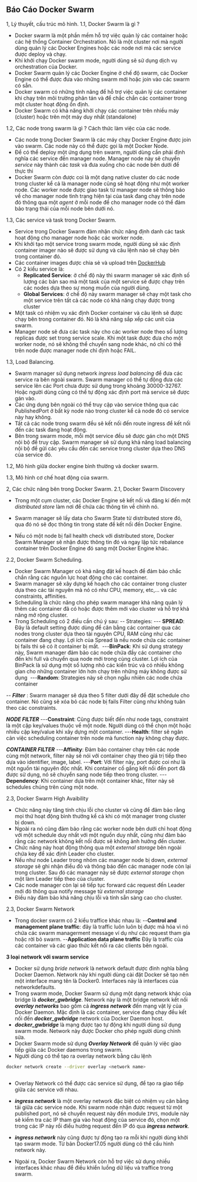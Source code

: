 ## Báo Cáo Docker Swarm
1, Lý thuyết, cấu trúc mô hình.
1.1, Docker Swarm là gì ?

- Docker swarm là một phần mềm hỗ trợ việc quản lý các container hoặc các hệ thống Container Orchestration. Nó là một cluster nơi mà người dùng quản lý các Docker Engines hoặc các node nơi mà các service được deploy và chạy. 
- Khi khởi chạy Docker swarm mode, người dùng sẽ sử dụng dịch vụ orchestration của Docker.
- Docker Swarm quản lý các Docker Engine ở chế độ swarm, các Docker Engine có thể được đưa vào những swarm mới hoặc join vào các swarm có sẵn.
- Docker swarm có những tính năng để hỗ trợ việc quản lý các container khi chạy trên môi trường phân tán và để chắc chắn các container trong một cluster hoạt động ổn định.
- Docker Swarm có khả năng khởi chạy các container trên nhiều máy (cluster) hoặc trên một máy duy nhất (standalone)

1.2, Các node trong swarm là gì ? Cách thức làm việc của các node.

- Các node trong Docker Swarm là các máy chạy Docker Engine được join vào swarm. Các node này có thể được gọi là một Docker Node.
- Để có thể deploy một ứng dụng trên swarm, người dùng cần phải định nghĩa các service đến manager node. Manager node này sẽ chuyển *service* này thành các *task* và đưa xuống cho các node bên dưới để thực thi
- Docker Swarm còn được coi là một dạng native cluster do các node trong cluster kể cả là manager node cũng sẽ hoạt động như một worker node. Các worker node được giao task từ manager node sẽ thông báo về cho manager node tình trạng hiện tại của task đang chạy trên node đó thông qua một *agent* ở mỗi node để cho manager node có thể đảm bảo trạng thái của mỗi node bên dưới nó.

1.3, Các service và task trong Docker Swarm.

- Service trong Docker Swarm đảm nhận chức năng định danh các task hoạt động cho manager node hoặc các worker node.
- Khi khởi tạo một service trong swarm mode, người dùng sẽ xác định container imager nào sẽ được sử dụng và câu lệnh nào sẽ chạy bên trong container đó.
- Các container images được chia sẻ và upload trên [DockerHub](https://hub.docker.com) 
- Có 2 kiểu service là:
  - **Replicated Service**: ở chế độ này thì swarm manager sẽ xác định số lượng các bản sao mà một task của một service sẽ được chạy trên các nodes dựa theo sự mong muốn của người dùng.
  - **Global Services**: ở chế độ này swarm manager sẽ chạy một task cho một service trên tất cả các node có khả năng chạy được trong cluster
 - Một task có nhiệm vụ xác định Docker container và câu lệnh sẽ được chạy bên trong container đó. Nó là khả năng sắp xếp các unit của swarm.
 - Manager node sẽ đưa các task này cho các worker node theo số lượng replicas được set trong service scale. Khi một task được đưa cho một worker node, nó sẽ không thể chuyển sang node khác, nó chỉ có thể trên node được manager node chỉ định hoặc FAIL. 
 
 1.3, Load Balancing.
 - Swarm manager sử dụng network *ingress load balancing* để đưa các service ra bên ngoài swarm. Swarm manager có thể tự động đưa các service lên các Port chưa được sử dụng trong khoảng 30000-32767. Hoặc người dùng cũng có thể tự động xác định port mà service sẽ được gán vào.
 - Các ứng dụng bên ngoài có thể truy cập vào service thông qua các PublishedPort ở bất kỳ node nào trong cluster kể cả node đó có service này hay không. 
 - Tất cả các node trong swarm đều sẽ kết nối đến route ingress để kết nối đến các task đang hoạt động.
 - Bên trong swarm mode, mỗi một service đều sẽ được gán cho một DNS nội bộ để truy cập. Swarm manager sẽ sử dụng khả năng load balancing nội bộ để gửi các yêu cầu đến các service trong cluster dựa theo DNS của service đó.

1.2, Mô hình giữa docker engine bình thường và docker swarm.
![]()
![]()

1.3, Mô hình cơ chế hoạt động của swarm.
![]()
![]()

2, Các chức năng bên trong Docker Swarm.
2.1, Docker Swarm Discovery
- Trong một cụm cluster, các Docker Engine sẽ kết nối và đăng kí đến một *distributed store* làm nơi để chứa các thông tin về chính nó.
- Swarm manager sẽ lấy data cho Swarm State từ distributed store đó, qua đó nó sẽ đọc thông tin trong state để kết nối đến Docker Engine.
![]()

- Nếu có một node bị fail health check với distributed store, Docker Swarm Manager sẽ nhận được thông tin đó và ngay lập tức rebalance container trên Docker Engine đó sang một Docker Engine khác.
![]()

2.2, Docker Swarm Scheduling.
- Docker Swarm Manager có khả năng đặt kế hoạch để đảm bảo chắc chắn rằng các nguồn lực hoạt động cho các container.
- Swarm manager sẽ xây dựng kế hoạch cho các container trong cluster dựa theo các tài nguyên mà nó có như CPU, memory, etc,... và các constraints, affinities.
- Scheduling là chức năng cho phép swarm manager khả năng quản lý thêm các container đã có hoặc được thêm mới vào cluster và hỗ trợ khả năng mở rộng cluster.
- Trong Scheduling có 2 điều cần chú ý sau:
-- Strategies:
--- **SPREAD**: Đây là default setting được dùng để cân bằng các container qua các nodes trong cluster dựa theo tài nguyên CPU, RAM cũng như các container đang chạy. Lợi ích của Spread là nếu node chứa các container bị fails thì sẽ có ít container bị mất.
![]()
---**BinPack**: Khi sử dụng strategy này, Swarm manager đảm bảo các node chứa đầy các container cho đến khi full và chuyển qua node mới trong cùng cluster. Lợi ích của BinPack là sử dụng một số lượng nhỏ các kiến trúc và có nhiều không gian cho những container lớn hơn chạy trên những máy không được sử dụng
![]()
---**Random**: Strategies này sẽ chọn ngẫu nhiên các node chứa container

-- ***Filter*** :
Swarm manager sẽ dựa theo 5 filter dưới đây để đặt schedule cho container. Nó cũng sẽ xóa bỏ các node bị fails Filter cũng như không tuân theo các constraints.

***NODE FILTER***
---**Constraint**: Cũng được biết đến như node tags, constraint là một cặp key/values thuộc về một node. Người dùng có thể chọn một hoặc nhiều cặp key/value khi xây dựng một container.
---**Health**: filter sẽ ngăn cản việc scheduling container trên node mà function này không chạy được.

***CONTAINER FILTER*** 
---**Affinity**: Đảm bảo container chạy trên các node cùng một network, filter này sẽ nói với container chạy theo giá trị tiếp theo dựa vào identifier, image, label.
---**Port**: Với filter này, port được coi như là một nguồn tài nguyên độc nhất. Khi container cố gắng kết nối đến port đã được sử dụng, nó sẽ chuyển sang node tiếp theo trong cluster.
---**Dependency**: Khi container dựa trên một container khác, filter này sẽ schedules chúng trên cùng một node.

2.3, Docker Swarm High Avaibility
- Chức năng này tăng tính chịu lỗi cho cluster và cũng để đảm bảo rằng mọi thứ hoạt động bình thưởng kể cả khi có một manager trong cluster bị down.
- Ngoài ra nó cũng đảm bảo rằng các worker node bên dưới chỉ hoạt động với một schedule duy nhất với một nguồn duy nhất, cũng như đảm bảo rằng các network không kết nối được sẽ không ảnh hưởng đến cluster.
- Chức năng này hoạt động thông qua một *external storage* bên ngoài chứa key để xác định Leader cho cluster.
![]()
- Nếu như node Leader trong nhóm các manager node bị down, *external storage* sẽ ghi nhận điều đó và thông báo đến các manager node còn lại trong cluster. Sau đó các manager này sẽ được *external storage* chọn một làm Leader tiếp theo của cluster.
- Các node manager còn lại sẽ tiếp tục forward các request đến Leader mới đó thông qua notify message từ *external storage*
- Điều này đảm bảo khả năng chịu lỗi và tính sẵn sàng cao cho cluster.
![]()

2.3, Docker Swarm Network
- Trong docker swarm có 2 kiểu traffice khác nhau là:
--**Control and management plane traffic**: đây là traffic luôn luôn bị được mã hóa vì nó chứa các swarm managerment message ví dụ như các request tham gia hoặc rời bỏ swarm.
--**Application data plane traffic** Đây là traffic của các container và các giao thức kết nối ra các clients bên ngoài.

**3 loại network với swarm service**

- Docker sử dụng *bride network* là network default được đinh nghĩa bằng Docker Daemon. Network này khi người dùng cài đặt Docker sẽ tạo nên một interface mang tên là Docker0. Interfaces này là interfaces của networkdefaults.
- Trong swarm mode, Docker Swarm sử dụng một dạng network khác của bridge là ***docker_gwbridge***. Network này là một bridge network kết nối  ***overlay networks*** bao gồm cả ***ingress network*** đến mạng vật lý của Docker Daemon. Mặc định là các container, service đang chạy đều kết nối đến ***docker_gwbridge*** network của Docker Daemon host.
- ***docker_gwbridge*** là mạng được tạo tự động khi người dùng sử dụng swarm mode. Network này được Docker cho phép người dùng chỉnh sửa.
- Docker Swarm mode sử dụng ***Overlay Network*** để quản lý việc giao tiếp giữa các Docker daemons trong swarm.
- Người dùng có thể tạo ra overlay network bằng câu lệnh

```sh
docker network create --driver overlay <network name>
```
![]()
- Overlay Network có thể được các service sử dụng, để tạo ra giao tiếp giữa các service với nhau.
- ***ingress network*** là một overlay network đặc biệt có nhiệm vụ cân bằng tải giữa các service node. Khi swarm node nhận được request từ một published port, nó sẽ chuyển request này đến module ```IPVS```, module này sẽ kiểm tra các IP tham gia vào hoạt động của service đó, chọn một trong các IP này rồi điều hướng request đến IP đó qua ***ingress network***.
- ***ingress network*** này cũng được tự động tạo ra mỗi khi người dùng khởi tạo swarm mode. Từ bản Docker17.05 người dùng có thể cấu hình network này.
![]()

- Ngoài ra, Docker Swarm Network còn hỗ trợ việc sử dụng nhiều interfaces khác nhau để điều khiển luồng dữ liệu và traffice trong swarm.








